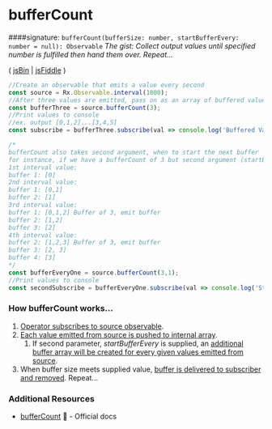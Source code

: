 # bufferCount
####signature: `bufferCount(bufferSize: number, startBufferEvery: number = null): Observable`
*The gist: Collect output values until specified number is fulfilled then hand them over. Repeat...*

( [jsBin](http://jsbin.com/hizuxiruqa/edit?js,console) | [jsFiddle](https://jsfiddle.net/btroncone/ky9myc5b/) )

```js
//Create an observable that emits a value every second
const source = Rx.Observable.interval(1000);
//After three values are emitted, pass on as an array of buffered values
const bufferThree = source.bufferCount(3);
//Print values to console
//ex. output [0,1,2]...[3,4,5]
const subscribe = bufferThree.subscribe(val => console.log('Buffered Values:', val));

/*
bufferCount also takes second argument, when to start the next buffer
for instance, if we have a bufferCount of 3 but second argument (startBufferEvery) of 1:
1st interval value:
buffer 1: [0]
2nd interval value:
buffer 1: [0,1]
buffer 2: [1]
3rd interval value:
buffer 1: [0,1,2] Buffer of 3, emit buffer
buffer 2: [1,2]
buffer 3: [2]
4th interval value:
buffer 2: [1,2,3] Buffer of 3, emit buffer
buffer 3: [2, 3]
buffer 4: [3]
*/
const bufferEveryOne = source.bufferCount(3,1);
//Print values to console
const secondSubscribe = bufferEveryOne.subscribe(val => console.log('Start Buffer Every 1:', val));
```

### How bufferCount works...
1. [Operator subscribes to source observable](https://github.com/ReactiveX/rxjs/blob/master/src/operator/bufferCount.ts#L59).
2. [Each value emitted from source is pushed to internal array](https://github.com/ReactiveX/rxjs/blob/master/src/operator/bufferCount.ts#L91).
    1. If second parameter, *startBufferEvery* is supplied, an [additional buffer array will be created for every given values emitted from source](https://github.com/ReactiveX/rxjs/blob/master/src/operator/bufferCount.ts#L85-L87).
3. When buffer size meets supplied value, [buffer is delivered to subscriber and removed](https://github.com/ReactiveX/rxjs/blob/master/src/operator/bufferCount.ts#L92-L100). Repeat...

### Additional Resources
* [bufferCount](http://reactivex.io/rxjs/class/es6/Observable.js~Observable.html#instance-method-bufferCount) :newspaper: - Official docs